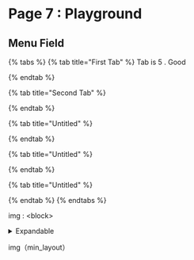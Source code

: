 # Page 7 : Playground

## Menu Field

{% tabs %}
{% tab title="First Tab" %}
Tab is 5 . Good


{% endtab %}

{% tab title="Second Tab" %}

{% endtab %}

{% tab title="Untitled" %}

{% endtab %}

{% tab title="Untitled" %}

{% endtab %}

{% tab title="Untitled" %}

{% endtab %}
{% endtabs %}

img  :  \<block>

<details>

<summary>Expandable</summary>



</details>





img（min\_layout）

##







